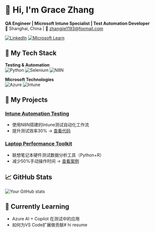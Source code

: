 # 👋 Hi, I'm Grace Zhang 

**QA Engineer | Microsoft Intune Specialist | Test Automation Developer**  
📍 Shanghai, China | 📧 zhangjie1193@foxmail.com  

[![LinkedIn](https://img.shields.io/badge/LinkedIn-Connect-blue?logo=linkedin)](你的LinkedIn链接)
[![Microsoft Learn](https://img.shields.io/badge/Microsoft_AI-900_Certified-0078D4?logo=microsoft)](https://learn.microsoft.com/)

## 🔧 My Tech Stack
**Testing & Automation**  
![Python](https://img.shields.io/badge/-Python-3776AB?logo=python&logoColor=white)
![Selenium](https://img.shields.io/badge/-Selenium-43B02A?logo=selenium)
![N8N](https://img.shields.io/badge/-N8N-13BAA8)

**Microsoft Technologies**  
![Azure](https://img.shields.io/badge/-Azure-0089D6?logo=microsoft-azure)
![Intune](https://img.shields.io/badge/-Intune_MDM/MAM-5E5E5E?logo=microsoft)

## 🚀 My Projects
### [Intune Automation Testing](https://github.com/yourname/intune-test)
- 使用N8N搭建的Intune测试自动化工作流
- 提升测试效率30% → [查看代码](#)

### [Laptop Performance Toolkit](https://github.com/yourname/laptop-benchmark)
- 联想笔记本硬件测试数据分析工具（Python+R）
- 减少50%手动操作时间 → [查看案例](#)

## 📈 GitHub Stats
![Your GitHub stats](https://github-readme-stats.vercel.app/api?username=yourname&show_icons=true&theme=radical)

## 🌱 Currently Learning
- Azure AI + Copilot 在测试中的应用
- 如何为VS Code扩展做贡献# hi
resume
